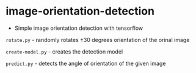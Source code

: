 # image-orientation-detection

- Simple image orientation detection with tensorflow

`rotate.py` - randomly rotates ±30 degrees orientation of the orinal image

`create-model.py` - creates the detection model

`predict.py` - detects the angle of orientation of the given image
